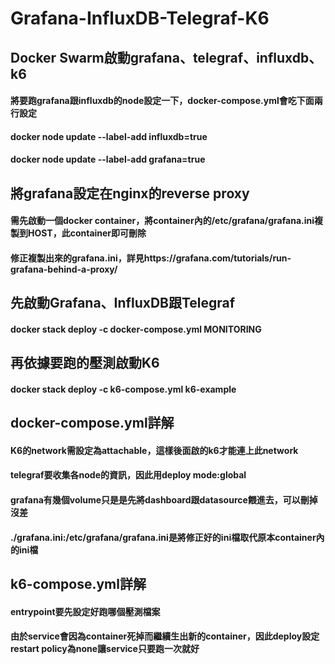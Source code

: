 # Grafana-InfluxDB-Telegraf-K6

## Docker Swarm啟動grafana、telegraf、influxdb、k6  
#### 將要跑grafana跟influxdb的node設定一下，docker-compose.yml會吃下面兩行設定
#### docker node update --label-add influxdb=true <NODE-ID>
#### docker node update --label-add grafana=true <NODE-ID>

## 將grafana設定在nginx的reverse proxy  
#### 需先啟動一個docker container，將container內的/etc/grafana/grafana.ini複製到HOST，此container即可刪除  
#### 修正複製出來的grafana.ini，詳見https://grafana.com/tutorials/run-grafana-behind-a-proxy/  

## 先啟動Grafana、InfluxDB跟Telegraf  
#### docker stack deploy -c docker-compose.yml MONITORING  

## 再依據要跑的壓測啟動K6  
#### docker stack deploy -c k6-compose.yml k6-example  

## docker-compose.yml詳解
#### K6的network需設定為attachable，這樣後面啟的k6才能連上此network
#### telegraf要收集各node的資訊，因此用deploy mode:global
#### grafana有幾個volume只是是先將dashboard跟datasource餵進去，可以刪掉沒差
#### ./grafana.ini:/etc/grafana/grafana.ini是將修正好的ini檔取代原本container內的ini檔

## k6-compose.yml詳解  
#### entrypoint要先設定好跑哪個壓測檔案
#### 由於service會因為container死掉而繼續生出新的container，因此deploy設定restart policy為none讓service只要跑一次就好
